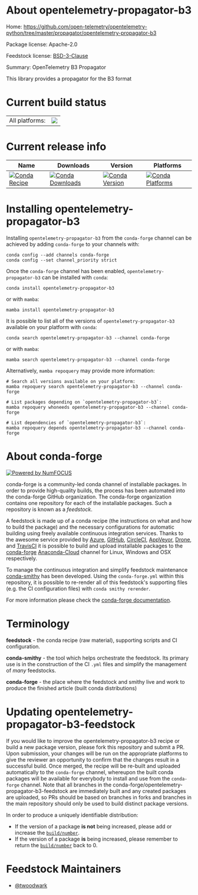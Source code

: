 About opentelemetry-propagator-b3
=================================

Home: https://github.com/open-telemetry/opentelemetry-python/tree/master/propagator/opentelemetry-propagator-b3

Package license: Apache-2.0

Feedstock license: [BSD-3-Clause](https://github.com/conda-forge/opentelemetry-propagator-b3-feedstock/blob/main/LICENSE.txt)

Summary: OpenTelemetry B3 Propagator

This library provides a propagator for the B3 format

Current build status
====================


<table><tr><td>All platforms:</td>
    <td>
      <a href="https://dev.azure.com/conda-forge/feedstock-builds/_build/latest?definitionId=11796&branchName=main">
        <img src="https://dev.azure.com/conda-forge/feedstock-builds/_apis/build/status/opentelemetry-propagator-b3-feedstock?branchName=main">
      </a>
    </td>
  </tr>
</table>

Current release info
====================

| Name | Downloads | Version | Platforms |
| --- | --- | --- | --- |
| [![Conda Recipe](https://img.shields.io/badge/recipe-opentelemetry--propagator--b3-green.svg)](https://anaconda.org/conda-forge/opentelemetry-propagator-b3) | [![Conda Downloads](https://img.shields.io/conda/dn/conda-forge/opentelemetry-propagator-b3.svg)](https://anaconda.org/conda-forge/opentelemetry-propagator-b3) | [![Conda Version](https://img.shields.io/conda/vn/conda-forge/opentelemetry-propagator-b3.svg)](https://anaconda.org/conda-forge/opentelemetry-propagator-b3) | [![Conda Platforms](https://img.shields.io/conda/pn/conda-forge/opentelemetry-propagator-b3.svg)](https://anaconda.org/conda-forge/opentelemetry-propagator-b3) |

Installing opentelemetry-propagator-b3
======================================

Installing `opentelemetry-propagator-b3` from the `conda-forge` channel can be achieved by adding `conda-forge` to your channels with:

```
conda config --add channels conda-forge
conda config --set channel_priority strict
```

Once the `conda-forge` channel has been enabled, `opentelemetry-propagator-b3` can be installed with `conda`:

```
conda install opentelemetry-propagator-b3
```

or with `mamba`:

```
mamba install opentelemetry-propagator-b3
```

It is possible to list all of the versions of `opentelemetry-propagator-b3` available on your platform with `conda`:

```
conda search opentelemetry-propagator-b3 --channel conda-forge
```

or with `mamba`:

```
mamba search opentelemetry-propagator-b3 --channel conda-forge
```

Alternatively, `mamba repoquery` may provide more information:

```
# Search all versions available on your platform:
mamba repoquery search opentelemetry-propagator-b3 --channel conda-forge

# List packages depending on `opentelemetry-propagator-b3`:
mamba repoquery whoneeds opentelemetry-propagator-b3 --channel conda-forge

# List dependencies of `opentelemetry-propagator-b3`:
mamba repoquery depends opentelemetry-propagator-b3 --channel conda-forge
```


About conda-forge
=================

[![Powered by
NumFOCUS](https://img.shields.io/badge/powered%20by-NumFOCUS-orange.svg?style=flat&colorA=E1523D&colorB=007D8A)](https://numfocus.org)

conda-forge is a community-led conda channel of installable packages.
In order to provide high-quality builds, the process has been automated into the
conda-forge GitHub organization. The conda-forge organization contains one repository
for each of the installable packages. Such a repository is known as a *feedstock*.

A feedstock is made up of a conda recipe (the instructions on what and how to build
the package) and the necessary configurations for automatic building using freely
available continuous integration services. Thanks to the awesome service provided by
[Azure](https://azure.microsoft.com/en-us/services/devops/), [GitHub](https://github.com/),
[CircleCI](https://circleci.com/), [AppVeyor](https://www.appveyor.com/),
[Drone](https://cloud.drone.io/welcome), and [TravisCI](https://travis-ci.com/)
it is possible to build and upload installable packages to the
[conda-forge](https://anaconda.org/conda-forge) [Anaconda-Cloud](https://anaconda.org/)
channel for Linux, Windows and OSX respectively.

To manage the continuous integration and simplify feedstock maintenance
[conda-smithy](https://github.com/conda-forge/conda-smithy) has been developed.
Using the ``conda-forge.yml`` within this repository, it is possible to re-render all of
this feedstock's supporting files (e.g. the CI configuration files) with ``conda smithy rerender``.

For more information please check the [conda-forge documentation](https://conda-forge.org/docs/).

Terminology
===========

**feedstock** - the conda recipe (raw material), supporting scripts and CI configuration.

**conda-smithy** - the tool which helps orchestrate the feedstock.
                   Its primary use is in the construction of the CI ``.yml`` files
                   and simplify the management of *many* feedstocks.

**conda-forge** - the place where the feedstock and smithy live and work to
                  produce the finished article (built conda distributions)


Updating opentelemetry-propagator-b3-feedstock
==============================================

If you would like to improve the opentelemetry-propagator-b3 recipe or build a new
package version, please fork this repository and submit a PR. Upon submission,
your changes will be run on the appropriate platforms to give the reviewer an
opportunity to confirm that the changes result in a successful build. Once
merged, the recipe will be re-built and uploaded automatically to the
`conda-forge` channel, whereupon the built conda packages will be available for
everybody to install and use from the `conda-forge` channel.
Note that all branches in the conda-forge/opentelemetry-propagator-b3-feedstock are
immediately built and any created packages are uploaded, so PRs should be based
on branches in forks and branches in the main repository should only be used to
build distinct package versions.

In order to produce a uniquely identifiable distribution:
 * If the version of a package **is not** being increased, please add or increase
   the [``build/number``](https://docs.conda.io/projects/conda-build/en/latest/resources/define-metadata.html#build-number-and-string).
 * If the version of a package **is** being increased, please remember to return
   the [``build/number``](https://docs.conda.io/projects/conda-build/en/latest/resources/define-metadata.html#build-number-and-string)
   back to 0.

Feedstock Maintainers
=====================

* [@twoodwark](https://github.com/twoodwark/)

